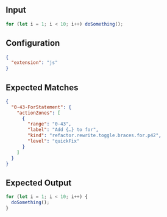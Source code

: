 ## Input

```javascript input
for (let i = 1; i < 10; i++) doSomething();
```

## Configuration

```json configuration
{
  "extension": "js"
}
```

## Expected Matches

```json expected matches
{
  "0-43-ForStatement": {
    "actionZones": [
      {
        "range": "0-43",
        "label": "Add {…} to for",
        "kind": "refactor.rewrite.toggle.braces.for.p42",
        "level": "quickFix"
      }
    ]
  }
}
```

## Expected Output

```javascript expected output
for (let i = 1; i < 10; i++) {
  doSomething();
}
```
